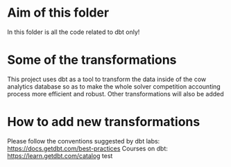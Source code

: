 # Aim of this folder
In this folder is all the code related to dbt only!

# Some of the transformations
This project uses dbt as a tool to transform the data inside of the cow analytics database so as to make the whole solver competition accounting process more efficient and robust.
Other transformations will also be added 

# How to add new transformations
Please follow the conventions suggested by dbt labs: https://docs.getdbt.com/best-practices
Courses on dbt: https://learn.getdbt.com/catalog
test